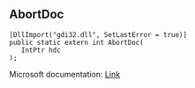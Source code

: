 ## AbortDoc

```
[DllImport("gdi32.dll", SetLastError = true)]
public static extern int AbortDoc(
   IntPtr hdc
);
```

Microsoft documentation: [Link](https://docs.microsoft.com/en-us/windows/win32/api/wingdi/nf-wingdi-abortdoc)
